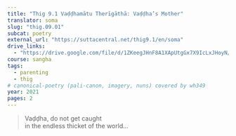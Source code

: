 ```yaml
---
title: "Thig 9.1 Vaḍḍhamātu Therīgāthā: Vaḍḍha’s Mother"
translator: soma
slug: "thig.09.01"
subcat: poetry
external_url: "https://suttacentral.net/thig9.1/en/soma"
drive_links:
  - "https://drive.google.com/file/d/1ZKeegJHnF8A1XApUtgGx7X9IcLxJHoyN/view?usp=drivesdk"
course: sangha
tags:
  - parenting
  - thig
# canonical-poetry (pali-canon, imagery, nuns) covered by wh349
year: 2021
pages: 2
---
```


> Vaḍḍha, do not get caught  
in the endless thicket of the world...

